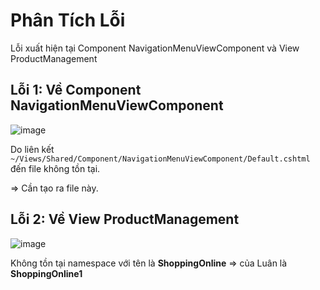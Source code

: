 ﻿# Phân Tích Lỗi

Lỗi xuất hiện tại Component NavigationMenuViewComponent và View ProductManagement

## Lỗi 1: Về Component NavigationMenuViewComponent

![image](https://user-images.githubusercontent.com/45689286/226090634-521b7226-f588-49f0-bbbb-f9f8ef2cf910.png)

Do liên kết `~/Views/Shared/Component/NavigationMenuViewComponent/Default.cshtml` đến file không tồn tại.

=> Cần tạo ra file này.

## Lỗi 2: Về View ProductManagement

![image](https://user-images.githubusercontent.com/45689286/226090808-aaa661e2-6829-48b7-aa9e-67b3474261f7.png)

Không tồn tại namespace với tên là **ShoppingOnline** => của Luân là **ShoppingOnline1** 
